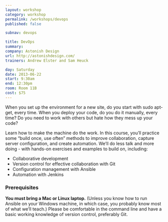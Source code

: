 ```yaml
---
layout: workshop
category: workshop
permalink: /workshops/devops
published: false

subnav: devops

title: DevOps
summary:
company: Astonish Design
url: http://astonishdesign.com/
trainers: Andrew Elster and Sam Heuck

day: Saturday
date: 2013-06-22
start: 9:30am
end: 12:30pm
room: Room 11B
cost: $75
---
```


When you set up the environment for a new site, do you start with sudo apt-get, every time. When you deploy your code, do you do it manually, every time? Do you need to work with others but hate how they mess up your code?

Learn how to make the machine do the work. In this course, you’ll practice some “build once, use often” methods to improve collaboration, capture server configuration, and create automation. We’ll do less talk and more doing - with hands-on exercises and examples to build on, including:

* Collaborative development
* Version control for effective collaboration with Git
* Configuration management with Ansible
* Automation with Jenkins

### Prerequisites

**You must bring a Mac or Linux laptop.** (Unless you know how to run Ansible on your Windows machine, in which case, you probably know most of what we’ll teach.) Please be comfortable in the command line and have a basic working knowledge of version control, preferably Git.
